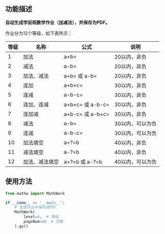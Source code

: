 ## 功能描述

**自动生成学前班数学作业（加减法），并保存为PDF。**

作业分为12个等级，如下表所示：

|等级|名称| 公式 | 说明|
|-|-|-|-|
|1|加法| a+b= | 20以内，非负|
|2|减法| a-b= | 20以内，非负|
|3|加法、减法| a+b= 或 a-b= | 20以内，非负|
|4|连加|a+b+c=| 30以内，非负|
|5|连减|a-b-c=| 30以内，非负|
|6|连加、连减| a+b+c= 或 a-b-c=| 30以内，非负|
|7|连加减| a+b-c= 或 a-b+c=| 30以内，非负|
|8|减法| a-b=| 30以内，可以为负|
|9|连减| a-b-c=| 30以内，可以为负|
|10|加法填空| a+?=b | 40以内，非负|
|11|减法填空| a-?=b | 40以内，非负|
|12|加法、减法填空 | a+?=b 或 a-?=b | 40以内，可以为负|

## 使用方法

```python
from mathw import MathWork

if __name__ == '__main__':
    # 生成作业并保存成PDF
    MathWork(
        level=4,  # 等级
        pageNum=40  # 页数
    ).go()
```
